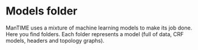 Models folder
======

ManTIME uses a mixture of machine learning models to make its job done. Here you find folders.
Each folder represents a model (full of data, CRF models, headers and topology graphs).
